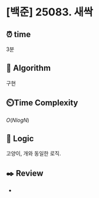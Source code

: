 # [백준] 25083. 새싹
 
## ⏰  **time**
3분

## :pushpin: **Algorithm**
구현

## ⏲️**Time Complexity**
$O(NlogN)$

## :round_pushpin: **Logic**
고양이, 개와 동일한 로직.

## :black_nib: **Review**
- 
